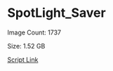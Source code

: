 # SpotLight_Saver

Image Count: 1737

Size: 1.52 GB

[Script Link](https://github.com/liuyal/Archive/blob/master/Python/Utilities/Miscellaneous/spotlight_saver.py)